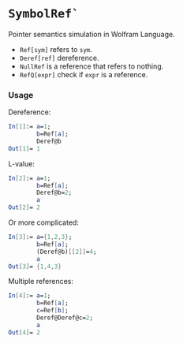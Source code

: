 # ``SymbolRef` ``

Pointer semantics simulation in Wolfram Language.

* `Ref[sym]` refers to `sym`.
* `Deref[ref]` dereference.
* `NullRef` is a reference that refers to nothing.
* `RefQ[expr]` check if `expr` is a reference.

### Usage

Dereference:

```mathematica
In[1]:= a=1;
        b=Ref[a];
        Deref@b
Out[1]= 1
```

L-value:

```mathematica
In[2]:= a=1;
        b=Ref[a];
        Deref@b=2;
        a
Out[2]= 2
```

Or more complicated:

```mathematica
In[3]:= a={1,2,3};
        b=Ref[a];
        (Deref@b)[[2]]=4;
        a
Out[3]= {1,4,3}
```

Multiple references:

```mathematica
In[4]:= a=1;
        b=Ref[a];
        c=Ref[b];
        Deref@Deref@c=2;
        a
Out[4]= 2
```
